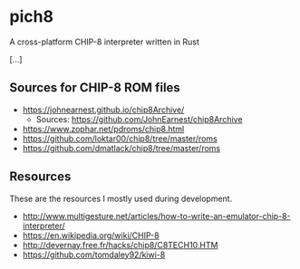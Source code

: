 # pich8
A cross-platform CHIP-8 interpreter written in Rust

[...]

## Sources for CHIP-8 ROM files

- https://johnearnest.github.io/chip8Archive/
    - Sources: https://github.com/JohnEarnest/chip8Archive
- https://www.zophar.net/pdroms/chip8.html
- https://github.com/loktar00/chip8/tree/master/roms
- https://github.com/dmatlack/chip8/tree/master/roms

## Resources

These are the resources I mostly used during development.

- http://www.multigesture.net/articles/how-to-write-an-emulator-chip-8-interpreter/
- https://en.wikipedia.org/wiki/CHIP-8
- http://devernay.free.fr/hacks/chip8/C8TECH10.HTM
- https://github.com/tomdaley92/kiwi-8
